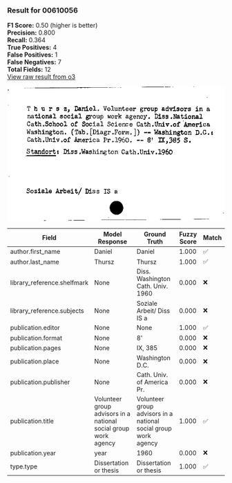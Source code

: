### Result for 00610056
**F1 Score:** 0.50 (higher is better)<br>**Precision:** 0.800<br>**Recall:** 0.364<br>**True Positives:** 4<br>**False Positives:** 1<br>**False Negatives:** 7<br>**Total Fields:** 12<br>[View raw result from o3](https://github.com/RISE-UNIBAS/humanities_data_benchmark/blob/main/results/2025-10-01/T0168/request_T0168_00610056.json)

<img src="https://github.com/RISE-UNIBAS/humanities_data_benchmark/blob/main/benchmarks/zettelkatalog/images/00610056.jpg?raw=true" alt="00610056" width="600px">

| Field | Model Response | Ground Truth | Fuzzy Score | Match |
|-------|----------------|--------------|-------------|-------|
| author.first_name | Daniel | Daniel | 1.000 | ✅ |
| author.last_name | Thursz | Thursz | 1.000 | ✅ |
| library_reference.shelfmark | None | Diss. Washington Cath. Univ. 1960 | 0.000 | ❌ |
| library_reference.subjects | None | Soziale Arbeit/ Diss IS a | 0.000 | ❌ |
| publication.editor | None | None | 1.000 | ✅ |
| publication.format | None | 8' | 0.000 | ❌ |
| publication.pages | None | IX, 385 | 0.000 | ❌ |
| publication.place | None | Washington D.C. | 0.000 | ❌ |
| publication.publisher | None | Cath. Univ. of America Pr. | 0.000 | ❌ |
| publication.title | Volunteer group advisors in a national social group work agency | Volunteer group advisors in a national social group work agency | 1.000 | ✅ |
| publication.year | year | 1960 | 0.000 | ❌ |
| type.type | Dissertation or thesis | Dissertation or thesis | 1.000 | ✅ |
